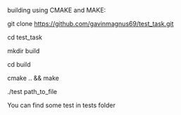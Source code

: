 building using CMAKE and MAKE:

git clone https://github.com/gavinmagnus69/test_task.git

cd test_task 

mkdir build

cd build

cmake .. && make

./test path_to_file

You can find some test in tests folder






